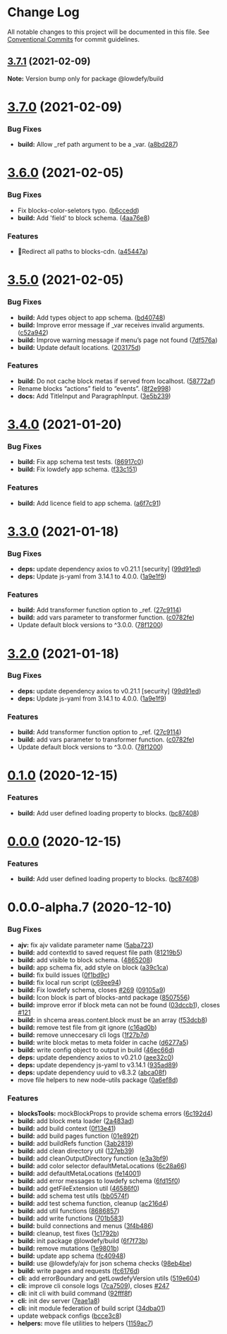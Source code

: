 # Change Log

All notable changes to this project will be documented in this file.
See [Conventional Commits](https://conventionalcommits.org) for commit guidelines.

## [3.7.1](https://github.com/lowdefy/lowdefy/compare/v3.7.0...v3.7.1) (2021-02-09)

**Note:** Version bump only for package @lowdefy/build





# [3.7.0](https://github.com/lowdefy/lowdefy/compare/v3.6.0...v3.7.0) (2021-02-09)


### Bug Fixes

* **build:** Allow _ref path argument to be a _var. ([a8bd287](https://github.com/lowdefy/lowdefy/commit/a8bd287176a58eff5df5f79071119cce0fc4e0fa))





# [3.6.0](https://github.com/lowdefy/lowdefy/compare/v3.5.0...v3.6.0) (2021-02-05)


### Bug Fixes

* Fix blocks-color-seletors typo. ([b6ccedd](https://github.com/lowdefy/lowdefy/commit/b6ccedd355c53b5910ef398aff49d32968f34c2e))
* **build:** Add 'field' to block schema. ([4aa76e8](https://github.com/lowdefy/lowdefy/commit/4aa76e807743064cca8c5a51ee3d5c7ad536aff8))


### Features

* 🐢Redirect all paths to blocks-cdn. ([a45447a](https://github.com/lowdefy/lowdefy/commit/a45447ad1dacf977e487a020bd56080ae2b09792))





# [3.5.0](https://github.com/lowdefy/lowdefy/compare/v3.4.0...v3.5.0) (2021-02-05)


### Bug Fixes

* **build:** Add types object to app schema. ([bd40748](https://github.com/lowdefy/lowdefy/commit/bd40748afcbe3c31d83b7c2f169db9ae1285ea5d))
* **build:** Improve error message if _var receives invalid arguments. ([c52a942](https://github.com/lowdefy/lowdefy/commit/c52a94297aec0f39c88bd5f6ae6d22e6723fe27a))
* **build:** Improve warning message if menu’s page not found ([7df576a](https://github.com/lowdefy/lowdefy/commit/7df576a2689f8eb79b44ca5fa8d2af38126006e7))
* **build:** Update default locations. ([203175d](https://github.com/lowdefy/lowdefy/commit/203175d6a4b8c018c9d65ff7cb7248b10d4e4508))


### Features

* **build:** Do not cache block metas if served from localhost. ([58772af](https://github.com/lowdefy/lowdefy/commit/58772af17886570aa8108ce2f04c554f21f80027))
* Rename blocks “actions” field to “events”. ([8f2e998](https://github.com/lowdefy/lowdefy/commit/8f2e9986e72be368203c0479a28ad7c7a2511f10))
* **docs:** Add TitleInput and ParagraphInput. ([3e5b239](https://github.com/lowdefy/lowdefy/commit/3e5b2393227c579ea957380b78439ff016014385))





# [3.4.0](https://github.com/lowdefy/lowdefy/compare/v3.3.0...v3.4.0) (2021-01-20)


### Bug Fixes

* **build:** Fix app schema test tests. ([86917c0](https://github.com/lowdefy/lowdefy/commit/86917c0f79ca75321af5d89e2f29e9328debec50))
* **build:** Fix lowdefy app schema. ([f33c151](https://github.com/lowdefy/lowdefy/commit/f33c151dfbe1a2ea55ead94c0fc6ef2573f34875))


### Features

* **build:** Add licence field to app schema. ([a6f7c91](https://github.com/lowdefy/lowdefy/commit/a6f7c910f629884942424f0f177614ca8c3c45ae))





# [3.3.0](https://github.com/lowdefy/lowdefy/compare/v3.1.1...v3.3.0) (2021-01-18)


### Bug Fixes

* **deps:** update dependency axios to v0.21.1 [security] ([99d91ed](https://github.com/lowdefy/lowdefy/commit/99d91edce62a5e7c9d98f94f12bbcc1754cee303))
* **deps:** Update js-yaml from 3.14.1 to 4.0.0. ([1a9e1f9](https://github.com/lowdefy/lowdefy/commit/1a9e1f9e1057c14a3638bdd140de1b50d2721cd0))


### Features

* **build:** Add transformer function option to _ref. ([27c9114](https://github.com/lowdefy/lowdefy/commit/27c9114678bcc4ba41ed42ef9e1e96a86b76cb28))
* **build:** add vars parameter to transformer function. ([c0782fe](https://github.com/lowdefy/lowdefy/commit/c0782fee22180a178ee647cfc1b700ba394b38cc))
* Update default block versions to ^3.0.0. ([78f1200](https://github.com/lowdefy/lowdefy/commit/78f1200382f3d2f262ab562c6baf63c68283b692))





# [3.2.0](https://github.com/lowdefy/lowdefy/compare/v3.1.1...v3.2.0) (2021-01-18)


### Bug Fixes

* **deps:** update dependency axios to v0.21.1 [security] ([99d91ed](https://github.com/lowdefy/lowdefy/commit/99d91edce62a5e7c9d98f94f12bbcc1754cee303))
* **deps:** Update js-yaml from 3.14.1 to 4.0.0. ([1a9e1f9](https://github.com/lowdefy/lowdefy/commit/1a9e1f9e1057c14a3638bdd140de1b50d2721cd0))


### Features

* **build:** Add transformer function option to _ref. ([27c9114](https://github.com/lowdefy/lowdefy/commit/27c9114678bcc4ba41ed42ef9e1e96a86b76cb28))
* **build:** add vars parameter to transformer function. ([c0782fe](https://github.com/lowdefy/lowdefy/commit/c0782fee22180a178ee647cfc1b700ba394b38cc))
* Update default block versions to ^3.0.0. ([78f1200](https://github.com/lowdefy/lowdefy/commit/78f1200382f3d2f262ab562c6baf63c68283b692))





# [0.1.0](https://github.com/lowdefy/lowdefy/compare/@lowdefy/build@0.0.0-alpha.7...@lowdefy/build@0.1.0) (2020-12-15)


### Features

* **build:** Add user defined loading property to blocks. ([bc87408](https://github.com/lowdefy/lowdefy/commit/bc87408edfb12b71286da9c2cf678b101dae9bd3))





# [0.0.0](https://github.com/lowdefy/lowdefy/compare/@lowdefy/build@0.0.0-alpha.7...@lowdefy/build@0.0.0) (2020-12-15)


### Features

* **build:** Add user defined loading property to blocks. ([bc87408](https://github.com/lowdefy/lowdefy/commit/bc87408edfb12b71286da9c2cf678b101dae9bd3))





# 0.0.0-alpha.7 (2020-12-10)


### Bug Fixes

* **ajv:** fix ajv validate parameter name ([5aba723](https://github.com/lowdefy/lowdefy/commit/5aba7230fec264cc12a8dcbd578da098ef3afe0e))
* **build:** add contextId to saved request file path ([81219b5](https://github.com/lowdefy/lowdefy/commit/81219b5c1dd8b26e213da9e4ab72178ac70ba812))
* **build:** add visible to block schema. ([4865208](https://github.com/lowdefy/lowdefy/commit/4865208416b7cccb0719984b1fb10813084dfbc1))
* **build:** app schema fix, add style on block ([a39c1ca](https://github.com/lowdefy/lowdefy/commit/a39c1ca83b8a859e87c764536c042edcce29f110))
* **build:** fix build issues ([0f1bd9c](https://github.com/lowdefy/lowdefy/commit/0f1bd9c5176b3d7472bf41d77e90dde491225564))
* **build:** fix local run script ([c69ee94](https://github.com/lowdefy/lowdefy/commit/c69ee94c057ef1ed1b0a29d88c0a3b475f62dcd1))
* **build:** Fix lowdefy schema, closes [#269](https://github.com/lowdefy/lowdefy/issues/269) ([09105a9](https://github.com/lowdefy/lowdefy/commit/09105a99b33bb358aac17593b4ad29906a461791))
* **build:** Icon block is part of blocks-antd package ([8507556](https://github.com/lowdefy/lowdefy/commit/8507556c10a9e076cf0d769a739d5687f3385482))
* **build:** improve error if block meta can not be found ([03dccb1](https://github.com/lowdefy/lowdefy/commit/03dccb169d71c9bb417d3754615d50937abfb38d)), closes [#121](https://github.com/lowdefy/lowdefy/issues/121)
* **build:** in shcema areas.content.block must be an array ([f53dcb8](https://github.com/lowdefy/lowdefy/commit/f53dcb8fffd18624b5f8b3aee11c5ed785c8d1e7))
* **build:** remove test file from git ignore ([c16ad0b](https://github.com/lowdefy/lowdefy/commit/c16ad0b5b17dc4b093ff5972ab7f27b6d987b749))
* **build:** remove unneccesary cli logs ([1f27b7d](https://github.com/lowdefy/lowdefy/commit/1f27b7d5d2c739fbffa21a04971c674fe9ce26cd))
* **build:** write block metas to meta folder in cache ([d6277a5](https://github.com/lowdefy/lowdefy/commit/d6277a59bb2561ac26d6cb4e292e0888f0da5bb4))
* **build:** write config object to output in build ([46ec66d](https://github.com/lowdefy/lowdefy/commit/46ec66d9e0330fafb323cbea2bdd3118a48eb7c4))
* **deps:** update dependency axios to v0.21.0 ([aee32c0](https://github.com/lowdefy/lowdefy/commit/aee32c0b37646e07bc8d5eeff7947e3af84ceb2c))
* **deps:** update dependency js-yaml to v3.14.1 ([935ad89](https://github.com/lowdefy/lowdefy/commit/935ad894cd221901784360bee684189a60a2d386))
* **deps:** update dependency uuid to v8.3.2 ([abca08f](https://github.com/lowdefy/lowdefy/commit/abca08f599ec689e45ac208670bceb6f4fa2b089))
* move file helpers to new node-utils package ([0a6ef8d](https://github.com/lowdefy/lowdefy/commit/0a6ef8d09b6f1a75c8a8ceb1749f7dfe14c46b5f))


### Features

* **blocksTools:** mockBlockProps to provide schema errors ([6c192d4](https://github.com/lowdefy/lowdefy/commit/6c192d42b0ab9521b9c74a3a1466b03d414864bb))
* **build:** add block meta loader ([2a483ad](https://github.com/lowdefy/lowdefy/commit/2a483ad8e6237771eb485cad11364c85883b6943))
* **build:** add build context ([0f13e41](https://github.com/lowdefy/lowdefy/commit/0f13e4114dc96a9af918452918614cd13d8930a1))
* **build:** add build pages function ([01e892f](https://github.com/lowdefy/lowdefy/commit/01e892fad5d4c6c5c59406501cd936668b244085))
* **build:** add buildRefs function ([3ab2819](https://github.com/lowdefy/lowdefy/commit/3ab2819944fc3f7dd122e18b8e90ac24e832a5c9))
* **build:** add clean directory util ([127eb39](https://github.com/lowdefy/lowdefy/commit/127eb397134811126253d4feb820e421faaa71e5))
* **build:** add cleanOutputDirectory function ([e3a3bf9](https://github.com/lowdefy/lowdefy/commit/e3a3bf9952f7a07e981cd5ef2e38cfd60c68e636))
* **build:** add color selector defaultMetaLocations ([6c28a66](https://github.com/lowdefy/lowdefy/commit/6c28a6683c32062f457991ad7746d1eb321bb223))
* **build:** add defaultMetaLocations ([fe14001](https://github.com/lowdefy/lowdefy/commit/fe140013df9c145c457be2c039747f39c64983bf))
* **build:** add error messages to lowdefy schema ([6fd15f0](https://github.com/lowdefy/lowdefy/commit/6fd15f0bbcd031a79c215321b195a0fe0fae34b4))
* **build:** add getFileExtension util ([46586f0](https://github.com/lowdefy/lowdefy/commit/46586f05f2db9d87493c511a79f9047ee30829b6))
* **build:** add schema test utils ([bb0574f](https://github.com/lowdefy/lowdefy/commit/bb0574fb1da37286fc19ba2bade7b458b4c8fc36))
* **build:** add test schema function, cleanup ([ac216d4](https://github.com/lowdefy/lowdefy/commit/ac216d448396d49e5e08a64244d5c404ad08ef91))
* **build:** add util functions ([8686857](https://github.com/lowdefy/lowdefy/commit/8686857222f52f9939df9c2644e444f96978c3ee))
* **build:** add write functions ([701b583](https://github.com/lowdefy/lowdefy/commit/701b583a6d29a03eedaed5899b48cf94641c3694))
* **build:** build connections and menus ([3f4b486](https://github.com/lowdefy/lowdefy/commit/3f4b486459574e38d9e33c0c9b8b1ac0b918a31f))
* **build:** cleanup, test fixes ([1c1792b](https://github.com/lowdefy/lowdefy/commit/1c1792b6906d1a8d90e3eff811fb978995d8e9b1))
* **build:** init package @lowdefy/build ([6f7f73b](https://github.com/lowdefy/lowdefy/commit/6f7f73bbe021f41b82c347130dfe79a40d5e2273))
* **build:** remove mutations ([1e9801b](https://github.com/lowdefy/lowdefy/commit/1e9801b6ac4be70f1f30635ac450394f0c0db973))
* **build:** update app schema ([fc40948](https://github.com/lowdefy/lowdefy/commit/fc40948b488a2e3a105c8dcb123a4fe26e096aeb))
* **build:** use @lowdefy/ajv for json schema checks ([98eb4be](https://github.com/lowdefy/lowdefy/commit/98eb4be30cf217b9db0dd27e8c68ddadb480b67e))
* **build:** write pages and requests ([fc6176d](https://github.com/lowdefy/lowdefy/commit/fc6176d312dbcaaa9238d2c1990bb8c414596028))
* **cli:** add errorBoundary and getLowdefyVersion utils ([519e604](https://github.com/lowdefy/lowdefy/commit/519e6047714a8e32072eaacaa111eff666b69e71))
* **cli:** improve cli console logs ([7ca7509](https://github.com/lowdefy/lowdefy/commit/7ca7509e2696e2380a02aded5b22d6bd9b1ec62f)), closes [#247](https://github.com/lowdefy/lowdefy/issues/247)
* **cli:** init cli with build command ([92fff8f](https://github.com/lowdefy/lowdefy/commit/92fff8f157ce6ac2d2df09dac7f8f2073e120b63))
* **cli:** init dev server ([7eae1a8](https://github.com/lowdefy/lowdefy/commit/7eae1a80f456f0987c8835a3966ca5a7a6a80018))
* **cli:** init module federation of build script ([34dba01](https://github.com/lowdefy/lowdefy/commit/34dba017246b38b940f6614d66def34844f9e961))
* update webpack configs ([bcce3c8](https://github.com/lowdefy/lowdefy/commit/bcce3c85cea5857e429f1821785ffb939dcaa52a))
* **helpers:** move file utilities to helpers ([1159ac7](https://github.com/lowdefy/lowdefy/commit/1159ac71e7e1029c8c9d94e1826fea2f72d76aa9))
